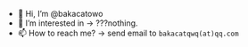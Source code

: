 - 👋 Hi, I’m @bakacatowo
- 👀 I’m interested in -> ???nothing.
- 📫 How to reach me? -> send email to `bakacatqwq(at)qq.com`

<!---
bakacatowo/bakacatowo is a ✨ special ✨ repository because its `README.md` (this file) appears on your GitHub profile.
You can click the Preview link to take a look at your changes.
--->
